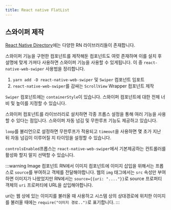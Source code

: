 ```yaml
---
title: React native FlatList
---
```


## 스와이퍼 제작

[React Native Directory](https://reactnative.directory/)에는 다양한 RN 라이브러리들이 존재합니다.

스와이퍼 기능을 구현한 컴포넌트를 제작해둔 컴포넌트도 여럿 존재하며 이를 설치 후 설명에 맞게 가져다 사용하면 스와이퍼 기능을 사용할 수 있게됩니다. 이 중 `react-native-web-swiper` 사용법을 정리합니다.

1. `yarn add -D react-native-web-swiper` 및 `Swiper` 컴포넌트 임포트
2. `react-native-web-swiper`를 감싸는 `ScrollView` Wrapper 컴포넌트 제작

`Swiper` 컴포넌트에는 `containerStyle`이 있습니다. 스와이퍼 컴포넌트에 대한 전체 너비 및 높이를 지정할 수 있습니다.

스와이퍼 컴포넌트를 라이브러리로 설치하면 각종 프롭스 설정을 통해 여러 기능을 사용할 수 있다는 점입니다. 스와이퍼 자동 넘김 및 무한루프 기능도 제공하고 있습니다.

`loop`를 불리언으로 설정하면 무한루프가 적용되고 `timeout`을 사용하면 몇 초가 지난 뒤 자동 넘김이 이루어질 지 타이밍을 설정할 수 있습니다.

`controlsEnabled`프롭스는 `react-native-web-swiper`에서 기본제공하는 컨트롤러를 활성화 할지 말지 선택할 수 있습니다.

:::warning Image 컴포넌트
RN에서 이미지 컴포넌트에 이미지 삽입을 위해서는 프롭스로 `source`를 부여하고 객체를 전달해야합니다. 웹의 `img` 태그에서는 `src` 속성만 부여하면 이미지가 나왔었지만 RN에서는 `source={{uri: "...."}}`로 source 프로퍼티 객체의 `uri` 프로퍼티에 URL을 삽입해야합니다.

uri는 웹 상에 있는 이미지를 불러올 때 사용하고 시스템 상의 상대경로에 위치한 이미지를 불러올 때에는 `require("이미지 경로..")`로 표기합니다.
:::

